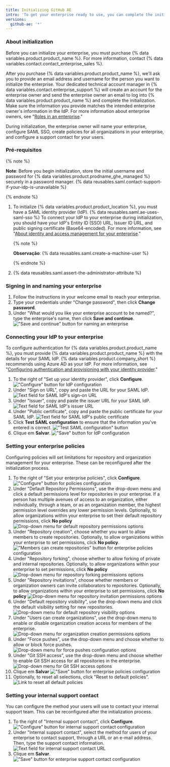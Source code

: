 ```yaml
---
title: Initializing GitHub AE
intro: 'To get your enterprise ready to use, you can complete the initial configuration of {% data variables.product.product_name %}.'
versions:
  github-ae: '*'
---
```


### About initialization

Before you can initialize your enterprise, you must purchase {% data variables.product.product_name %}. For more information, contact {% data variables.contact.contact_enterprise_sales %}.

After you purchase {% data variables.product.product_name %}, we'll ask you to provide an email address and username for the person you want to initialize the enterprise. Your dedicated technical account manager in {% data variables.contact.enterprise_support %} will create an account for the enterprise owner and send the enterprise owner an email to log into {% data variables.product.product_name %} and complete the initialization. Make sure the information you provide matches the intended enterprise owner's information in the IdP. For more information about enterprise owners, see "[Roles in an enterprise](/github/setting-up-and-managing-your-enterprise/roles-in-an-enterprise#enterprise-owner)."

During initialization, the enterprise owner will name your enterprise, configure SAML SSO, create policies for all organizations in your enterprise, and configure a support contact for your users.

### Pré-requisitos

{% note %}

**Note**: Before you begin initialization, store the initial username and password for {% data variables.product.prodname_ghe_managed %} securely in a password manager. {% data reusables.saml.contact-support-if-your-idp-is-unavailable %}

{% endnote %}

1. To initialize {% data variables.product.product_location %}, you must have a SAML identity provider (IdP). {% data reusables.saml.ae-uses-saml-sso %} To connect your IdP to your enterprise during initialization, you should have your IdP's Entity ID (SSO) URL, Issuer ID URL, and public signing certificate (Base64-encoded). For more information, see "[About identity and access management for your enterprise](/admin/authentication/about-identity-and-access-management-for-your-enterprise)."

    {% note %}

    **Observação**: {% data reusables.saml.create-a-machine-user %}

    {% endnote %}

2. {% data reusables.saml.assert-the-administrator-attribute %}

### Signing in and naming your enterprise

1. Follow the instructions in your welcome email to reach your enterprise.
2. Type your credentials under "Change password", then click **Change password**.
3. Under "What would you like your enterprise account to be named?", type the enterprise's name, then click **Save and continue**. !["Save and continue" button for naming an enterprise](/assets/images/enterprise/configuration/ae-enterprise-configuration.png)

### Connecting your IdP to your enterprise

To configure authentication for {% data variables.product.product_name %}, you must provide {% data variables.product.product_name %} with the details for your SAML IdP. {% data variables.product.company_short %} recommends using Azure AD as your IdP. For more information, see "[Configuring authentication and provisioning with your identity provider](/admin/authentication/configuring-authentication-and-provisioning-with-your-identity-provider)."

1. To the right of "Set up your identity provider", click **Configure**. !["Configure" button for IdP configuration](/assets/images/enterprise/configuration/ae-idp-configure.png)
1. Under "Sign on URL", copy and paste the URL for your SAML IdP. ![Text field for SAML IdP's sign-on URL](/assets/images/enterprise/configuration/ae-idp-sign-on-url.png)
1. Under "Issuer", copy and paste the issuer URL for your SAML IdP. ![Text field for SAML IdP's issuer URL](/assets/images/enterprise/configuration/ae-idp-issuer-url.png)
1. Under "Public certificate", copy and paste the public certificate for your SAML IdP. ![Text field for SAML IdP's public certificate](/assets/images/enterprise/configuration/ae-idp-public-certificate.png)
1. Click **Test SAML configuration** to ensure that the information you've entered is correct. !["Test SAML configuration" button](/assets/images/enterprise/configuration/ae-test-saml-configuration.png)
1. Clique em **Salvar**. !["Save" button for IdP configuration](/assets/images/enterprise/configuration/ae-save.png)

### Setting your enterprise policies

Configuring policies will set limitations for repository and organization management for your enterprise. These can be reconfigured after the initialization process.

1. To the right of "Set your enterprise policies", click **Configure**. !["Configure" button for policies configuration](/assets/images/enterprise/configuration/ae-policies-configure.png)
2. Under "Default Repository Permissions", use the drop-down menu and click a default permissions level for repositories in your enterprise. If a person has multiple avenues of access to an organization, either individually, through a team, or as an organization member, the highest permission level overrides any lower permission levels. Optionally, to allow organizations within your enterprise to set their default repository permissions, click **No policy** ![Drop-down menu for default repository permissions options](/assets/images/enterprise/configuration/ae-repository-permissions-menu.png)
3. Under "Repository creation", choose whether you want to allow members to create repositories. Optionally, to allow organizations within your enterprise to set permissions, click **No policy**. !["Members can create repositories" button for enterprise policies configuration](/assets/images/enterprise/configuration/ae-repository-creation-permissions.png)
4. Under "Repository forking", choose whether to allow forking of private and internal repositories. Optionally, to allow organizations within your enterprise to set permissions, click **No policy** ![Drop-down menu for repository forking permissions options](/assets/images/enterprise/configuration/ae-repository-forking-menu.png)
5. Under "Repository invitations", choose whether members or organization owners can invite collaborators to repositories. Optionally, to allow organizations within your enterprise to set permissions, click **No policy** ![Drop-down menu for repository invitation permissions options](/assets/images/enterprise/configuration/ae-repository-invitations-menu.png)
6. Under "Default repository visibility", use the drop-down menu and click the default visibility setting for new repositories. ![Drop-down menu for default repository visibility options](/assets/images/enterprise/configuration/ae-repository-visibility-menu.png)
7. Under "Users can create organizations", use the drop-down menu to enable or disable organization creation access for members of the enterprise. ![Drop-down menu for organization creation permissions options](/assets/images/enterprise/configuration/ae-organization-creation-permissions-menu.png)
8. Under "Force pushes", use the drop-down menu and choose whether to allow or block force pushes. ![Drop-down menu for force pushes configuration options](/assets/images/enterprise/configuration/ae-force-pushes-configuration-menu.png)
9. Under "Git SSH access", use the drop-down menu and choose whether to enable Git SSH access for all repositories in the enterprise. ![Drop-down menu for Git SSH access options](/assets/images/enterprise/configuration/ae-git-ssh-access-menu.png)
10. Clique em **Salvar** !["Save" button for enterprise policies configuration](/assets/images/enterprise/configuration/ae-save.png)
11. Optionally, to reset all selections, click "Reset to default policies". ![Link to reset all default policies](/assets/images/enterprise/configuration/ae-reset-default-options.png)

### Setting your internal support contact

You can configure the method your users will use to contact your internal support team. This can be reconfigured after the initialization process.

1. To the right of "Internal support contact", click **Configure**. !["Configure" button for internal support contact configuration](/assets/images/enterprise/configuration/ae-support-configure.png)
2. Under "Internal support contact", select the method for users of your enterprise to contact support, through a URL or an e-mail address. Then, type the support contact information. ![Text field for internal support contact URL](/assets/images/enterprise/configuration/ae-support-link-url.png)
3. Clique em **Salvar**. !["Save" button for enterprise support contact configuration](/assets/images/enterprise/configuration/ae-save.png)
